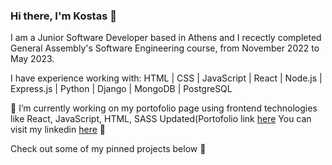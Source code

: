 ### Hi there, I'm Kostas  👋

I am a Junior Software Developer based in Athens and I recectly completed General Assembly's Software Engineering course, from November 2022 to May 2023.

I have experience working with: HTML | CSS | JavaScript | React | Node.js | Express.js | Python | Django | MongoDB | PostgreSQL

🔭 I’m currently working on my portofolio page using frontend technologies like React, JavaScript, HTML, SASS
Updated(Portofolio link [here](https://kostas-fergadis.netlify.app/)
You can visit my linkedin [here](https://www.linkedin.com/in/kostas-fergadis/) 🙂

Check out some of my pinned projects below 🌱
<!--
**Stylok5/Stylok5** is a ✨ _special_ ✨ repository because its `README.md` (this file) appears on your GitHub profile.

Here are some ideas to get you started:

- 🔭 I’m currently working on ...
- 🌱 I’m currently learning ...
- 👯 I’m looking to collaborate on ...
- 🤔 I’m looking for help with ...
- 💬 Ask me about ...
- 📫 How to reach me: ...
- 😄 Pronouns: ...
- ⚡ Fun fact: ...
-->
